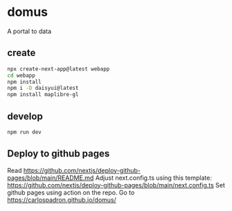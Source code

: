 # domus
A portal to data

## create
```bash
npx create-next-app@latest webapp
cd webapp
npm install
npm i -D daisyui@latest
npm install maplibre-gl
```

## develop
```bash
npm run dev
```

## Deploy to github pages
Read https://github.com/nextjs/deploy-github-pages/blob/main/README.md
Adjust next.config.ts using this template: https://github.com/nextjs/deploy-github-pages/blob/main/next.config.ts
Set github pages using action on the repo.
Go to https://carlospadron.github.io/domus/